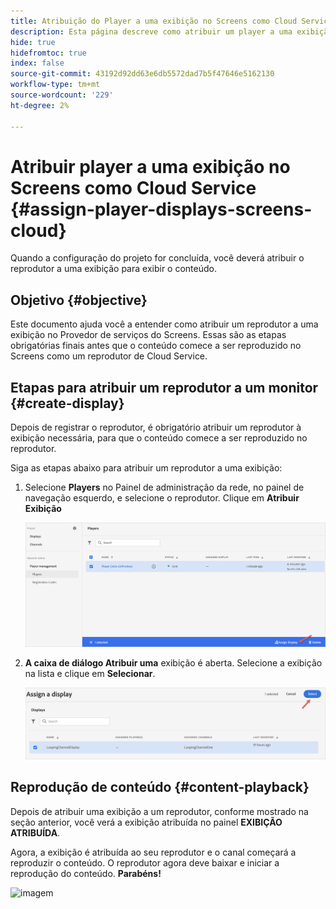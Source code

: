 ```yaml
---
title: Atribuição do Player a uma exibição no Screens como Cloud Service
description: Esta página descreve como atribuir um player a uma exibição no Screens como Cloud Service.
hide: true
hidefromtoc: true
index: false
source-git-commit: 43192d92dd63e6db5572dad7b5f47646e5162130
workflow-type: tm+mt
source-wordcount: '229'
ht-degree: 2%

---
```



# Atribuir player a uma exibição no Screens como Cloud Service {#assign-player-displays-screens-cloud}

Quando a configuração do projeto for concluída, você deverá atribuir o reprodutor a uma exibição para exibir o conteúdo.

## Objetivo {#objective}

Este documento ajuda você a entender como atribuir um reprodutor a uma exibição no Provedor de serviços do Screens. Essas são as etapas obrigatórias finais antes que o conteúdo comece a ser reproduzido no Screens como um reprodutor de Cloud Service.

## Etapas para atribuir um reprodutor a um monitor {#create-display}

Depois de registrar o reprodutor, é obrigatório atribuir um reprodutor à exibição necessária, para que o conteúdo comece a ser reproduzido no reprodutor.

Siga as etapas abaixo para atribuir um reprodutor a uma exibição:

1. Selecione **Players** no Painel de administração da rede, no painel de navegação esquerdo, e selecione o reprodutor. Clique em **Atribuir Exibição**

   ![imagem](/help/screens-cloud/assets/player/register-player7.png)

1. **A caixa de diálogo Atribuir uma** exibição é aberta. Selecione a exibição na lista e clique em **Selecionar**.

   ![imagem](/help/screens-cloud/assets/player/register-player8.png)

## Reprodução de conteúdo {#content-playback}

Depois de atribuir uma exibição a um reprodutor, conforme mostrado na seção anterior, você verá a exibição atribuída no painel **EXIBIÇÃO ATRIBUÍDA**.

Agora, a exibição é atribuída ao seu reprodutor e o canal começará a reproduzir o conteúdo. O reprodutor agora deve baixar e iniciar a reprodução do conteúdo. **Parabéns!**

![imagem](/help/screens-cloud/assets/player/output.gif)

